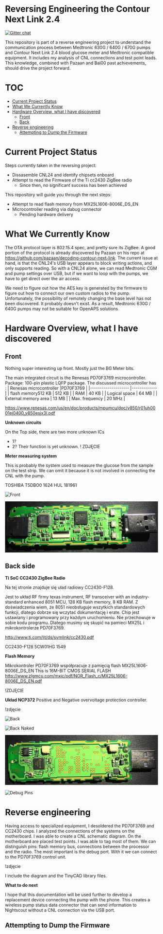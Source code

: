 #  Reversing Engineering the Contour Next Link 2.4

[![Gitter chat](https://badges.gitter.im/medtronic-flash/Lobby.png)](https://gitter.im/medtronic-flash/Lobby)

This repository is part of a reverse engineering project to understand the communication process between Medtronic 630G / 640G / 670G pumps and Contour Next Link 2.4 blood glucose meter and Medtronic compatible equipment. It includes my analysis of CNL connections and test point leads. This knowledge, combined with Pazaan and Bal00 past achievements, should drive the project forward.

TOC
===
  * [Current Project Status](#current-project-status)
  * [What We Currently Know](#what-we-currently-know)
  * [Hardware Overview, what I have discovered](#hardware-overview-what-i-have-discovered)
    * [Front](#front)
    * [Back](#back)
  * [Reverse engineering](#Reverse-engineering)
    * [Attempting to Dump the Firmware](#attempting-to-dump-the-firmware)

Current Project Status
======================
Steps currently taken in the reversing project:
 * Dissasemble CNL24 and identify chipsets onboard
 * Attempt to read the Firmware of the Ti cc2430 ZigBee radio
   *  Since then, no significant success has been achieved

This repository will guide you through the next steps:
  * Attempt to read flash memory from MX25L1606-8006E_DS_EN
  * Microcontroller reading via dabug connector
    * Pending hardware delivery
	

What We Currently Know
======================
The OTA protocol layer is 802.15.4 spec, and pretty sure its ZigBee. A good portion of the protocol is already discovered by Pazaan on his repo at https://github.com/pazaan/decoding-contour-next-link. The current issue at hand, is that the CNL24's USB layer appears to block writing actions, and only supports reading. So with a CNL24 alone, we can read Medtronic CGM and pump settings over USB, but if we want to loop with the pumps, we have to get direct over the air access.

We need to figure out how the AES key is generated by the firmware to figure out how to connect our own custom radios to the pump. Unfortunately, the possibility of remotely changing the base level has not been discovered. It probably doesn't exist. As a result, Medtronic 630G / 640G pumps may not be suitable for OpenAPS solutions

Hardware Overview, what I have discovered
=================

## Front

Nothing super interesting up front. Mostly just the BG Meter bits.


The main integrated circuit is the Renesas PD70F3769 microcontroller. Package: 100-pin plastic LQFP package.
 The discussed microcontroller has :
 | Renesas microcontroller |PD70F3769 |
 |-------------------- |------------- |
 | flash memory512 KB    | 512 KB     |
 | RAM                   | 40 KB      |
 | Logical space         | 64 MB      |
 | External memory area  | 13 MB      |
 | Max. frequency        | 20 MHz     |
 
 https://www.renesas.com/us/en/doc/products/mpumcu/doc/v850/r01uh0001ej0400_v850esjx3l.pdf
 
 


**Unknown circuits**

On the Top side, there are two more unknown ICs
 * 1?
 * 2?
Their function is yet unknown.
! ZDJĘCIE

**Meter measuring system**

This is probably the system used to measure the glucose from the sample on the test strip. We can omit it because it is not involved in connecting the CNL with the pump.

TOSHIBA
T5DBO0
1624 HUL
181961



![Front](https://github.com/applehat/contour-next-link-24-teardown/raw/master/front.jpg)

![Board Top/Front](https://github.com/applehat/contour-next-link-24-teardown/raw/master/board_top.jpg)



## Back side

**Ti SoC CC2430 ZigBee Radio**

Na tej stronie znajduje się uład radiowy CC2430-F128. 

Jest to układ RF firmy texas instrument, RF transceiver with an industry-standard enhanced 8051 MCU, 128 KB flash memory, 8 KB RAM. 
Z doświadczenia wiem, że 8051 nieobsługuje wszytkich standardowych funkcji, dlatego dobrze się wczytać dokumentację i erate.
Chip jest ustawiany i programowany przy każdym uruchomieniu. Nie przechowuje w sobie kodu programu. Dlatego musimy się skupić na pamieci MX25L i mikrokontrolerze PD70F3769.



http://www.ti.com/lit/ds/symlink/cc2430.pdf

CC2430-F128
5CW01HG
1549


**Flash Memory**
 
 Mikrokontroler PD70F3769  współpracuje z pamięcią flash MX25L1606-8006E_DS_EN
 This is 16M-BIT CMOS SERIAL FLASH
http://www.zlgmcu.com/mxic/pdf/NOR_Flash_c/MX25L1606-8006E_DS_EN.pdf

!ZDJĘCIE


**Układ NCP372**
Positive and Negative overvoltage protection controller.  


!zdjęcie




![Back](https://github.com/applehat/contour-next-link-24-teardown/raw/master/back.jpg)

![Back Naked](https://github.com/applehat/contour-next-link-24-teardown/raw/master/back-without-lipo-or-shielding.jpg)

![Board Bottom/Back](https://github.com/applehat/contour-next-link-24-teardown/raw/master/board_bottom.jpg)

![Debug Pins](https://github.com/applehat/contour-next-link-24-teardown/raw/master/debug-pins.jpg)

Reverse engineering
=========
Having access to specialized equipment, I desoldered the PD70F3769 and CC2430 chips. I analyzed the connections of the systems on the motherboard. I was able to create a CNL schematic diagram.
On the motherboard are placed test points. I was able to tag most of them. We can distinguish pins: flash memory bus, connections between the processor and the radio. The most important is the debug port.
With it we can connect to the PD70F3769 control unit.

!zdjęcie

I include the diagram and the TinyCAD library files.

**What to do next**

I hope that this documentation will be used further to develop a replacement device connecting the pump with the phone. This creates a wireless pump status data connector that can send information to Nightscout without a CNL connection via the USB port.






## Attempting to Dump the Firmware



